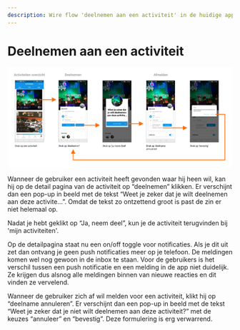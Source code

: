 ```yaml
---
description: Wire flow 'deelnemen aan een activiteit' in de huidige app
---
```


# Deelnemen aan een activiteit

![Wire flow: deelnemen / afmelden](../../.gitbook/assets/flow-deelnemen%20%282%29.png)

Wanneer de gebruiker een activiteit heeft gevonden waar hij heen wil, kan hij op de detail pagina van de activiteit op “deelnemen” klikken. Er verschijnt dan een pop-up in beeld met de tekst “Weet je zeker dat je wilt deelnemen aan deze activite…”. Omdat de tekst zo ontzettend groot is past de zin er niet helemaal op.

Nadat je hebt geklikt op “Ja, neem deel”, kun je de activiteit terugvinden bij 'mijn activiteiten'.

Op de detailpagina staat nu een on/off toggle voor notificaties. Als je dit uit zet dan ontvang je geen push notificaties meer op je telefoon. De meldingen komen wel nog gewoon in de inbox te staan. Voor de gebruikers is het verschil tussen een push notificatie en een melding in de app niet duidelijk. Ze krijgen dus alsnog alle meldingen binnen van nieuwe reacties en dit vinden ze vervelend.

Wanneer de gebruiker zich af wil melden voor een activiteit, klikt hij op “deelname annuleren”. Er verschijnt dan een pop-up in beeld met de tekst “Weet je zeker dat je niet wilt deelnemen aan deze activiteit?” met de keuzes “annuleer” en “bevestig”. Deze formulering is erg verwarrend.

